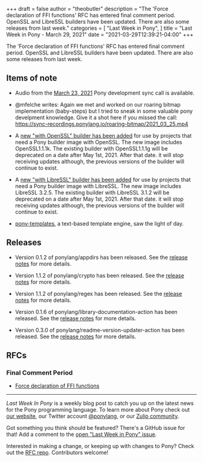 +++
draft = false
author = "theobutler"
description = "The 'Force declaration of FFI functions' RFC has entered final comment period. OpenSSL and LibreSSL builders have been updated. There are also some releases from last week."
categories = [
    "Last Week in Pony",
]
title = "Last Week in Pony - March 29, 2021"
date = "2021-03-29T12:39:21-04:00"
+++

The 'Force declaration of FFI functions' RFC has entered final comment period. OpenSSL and LibreSSL builders have been updated. There are also some releases from last week.

<!--more-->


## Items of note

- Audio from the [March 23, 2021](https://sync-recordings.ponylang.io/r/2021_03_23.m4a) Pony development sync call is available.

- @mfelche writes: Again we met and worked on our roaring bitmap implementation (baby-steps) but I tried to sneak in some valuable pony develpment knowledge. Give it a shot here if you missed the call: https://sync-recordings.ponylang.io/roaring-bitmap/2021_03_25.mp4

- A [new "with OpenSSL" builder has been added](https://github.com/ponylang/shared-docker/tree/main/x86-64-unknown-linux-builder-with-openssl_1.1.1k) for use by projects that need a Pony builder image with OpenSSL. The new image includes OpenSSL1.1.1k. The existing builder with OpenSSL1.1.1g will be deprecated on a date after May 1st, 2021. After that date. it will stop receiving updates although, the previous versions of the builder will continue to exist.

- A [new "with LibreSSL" builder has been added](https://github.com/ponylang/shared-docker/tree/main/x86-64-unknown-linux-builder-with-libressl-3.2.5) for use by projects that need a Pony builder image with LibreSSL. The new image includes LibreSSL 3.2.5. The existing builder with LibreSSL 3.1.2 will be deprecated on a date after May 1st, 2021. After that date. it will stop receiving updates although, the previous versions of the builder will continue to exist.

- [pony-templates](https://github.com/Trundle/pony-templates), a text-based template engine, saw the light of day.

## Releases

- Version 0.1.2 of ponylang/appdirs has been released. See the [release notes](https://github.com/ponylang/appdirs/releases/tag/0.1.2) for more details.

- Version 1.1.2 of ponylang/crypto has been released. See the [release notes](https://github.com/ponylang/crypto/releases/tag/1.1.2) for more details.

- Version 1.1.2 of ponylang/regex has been released. See the [release notes](https://github.com/ponylang/regex/releases/tag/1.1.2) for more details.

- Version 0.1.6 of ponylang/library-documentation-action has been released. See the [release notes](https://github.com/ponylang/library-documentation-action/releases/tag/0.1.6) for more details.

- Version 0.3.0 of ponylang/readme-version-updater-action has been released. See the [release notes](https://github.com/ponylang/readme-version-updater-action/releases/tag/0.3.0) for more details.


## RFCs

### Final Comment Period

- [Force declaration of FFI functions](https://github.com/ponylang/rfcs/pull/184)


___

_Last Week In Pony_ is a weekly blog post to catch you up on the latest news for the Pony programming language. To learn more about Pony check out [our website](https://ponylang.io), our Twitter account [@ponylang](https://twitter.com/ponylang), or our [Zulip community](https://ponylang.zulipchat.com).

Got something you think should be featured? There's a GitHub issue for that! Add a comment to the [open "Last Week in Pony" issue](https://github.com/ponylang/ponylang.github.io/issues?q=is%3Aissue+is%3Aopen+label%3Alast-week-in-pony).

Interested in making a change, or keeping up with changes to Pony? Check out the [RFC repo](https://github.com/ponylang/rfcs). Contributors welcome!

